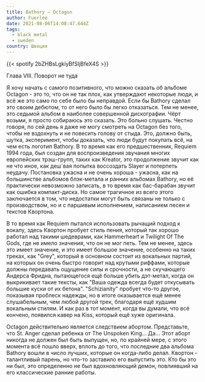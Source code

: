 ```yaml
---
title: Bathory — Octagon
author: Fuerlee
date: 2021-08-06T14:08:47.644Z
tags:
  - black metal
  - sweden
country: Швеция
---
```

{{< spotify 2bZHBsLgkiyBfSIjBfeX4S >}}

Глава VIII. Поворот не туда

Я хочу начать с самого позитивного, что можно сказать об альбоме Octagon - это то, что он не так плох, как утверждают некоторые люди, и всё же это само по себе было бы неправдой. Если бы Bathory сделал это своим дебютом, то от него было бы легко отказаться. Тем не менее, это седьмой альбом в наиболее совершенной дискографии. Чёрт возьми, я просто собираюсь это сказать. Это больно слушать. Честно говоря, по сей день я даже не могу смотреть на Octagon без того, чтобы не вздохнуть и не повесить голову от стыда. Это, должно быть, шутка, эксперимент, чтобы доказать, что люди будут покупать всё, на чем есть логотип Bathory. В то время как его предшественник, Requiem 1994 года, был создан для воспроизведения звучания многих европейских трэш-групп, таких как Kreator, это продолжение звучит как не что иное, как деш`вая попытка воссоздать Slayer и потерпеть неудачу. Постановка ужасна и не очень хороша - ужасна, как на большинстве альбомов блэк-метала и ранних альбомах Bathory, но её практически невозможно записать, в то время как бас-барабан звучит как ошибка компакт-диска. Но самое трагичное из всего этого заключается в том, что недостатки могут быть связаны не только с производством, но и с паршивым исполнением, написанием песен и текстов Квортона.

В то время как Requiem пытался использовать рычащий подход к вокалу, здесь Квортон пробует стиль пения, который так хорошо работал над такими шедеврами, как Hammerheart и Twilight Of The Gods, где не имело значения, что он не мог петь. Тем не менее, здесь это имеет значение, и это имеет большое значение, особенно на таких треках, как "Grey", который в основном состоит из вокальных партий, на которых он очень быстро говорит над крутыми риффами, которые должны передавать ощущение силы и срочности, а не скучающего Андерса Фридна, пытающегося ещё больше убить дэт-метал, когда он выкрикивает такие тексты, как "Ваша одежда всегда будет откусывать большие куски от их бетона". "Schizianity" пробует что-то другое, показывая проблеск надежды, но в итоге оказывается ещё менее слушабельным, чем любой другой трек, благодаря ещё худшим вокальным стилям. И как раз в тот момент, когда вы думали, что всё кончено, появился кавер на Kiss, который ещё хуже оригинала.

Octagon действительно является следствием абортом. Представьте, что St. Anger сделал ребенка от The Unspoken King... Да... Этот аборт никогда не должен был быть выпущен, но, по крайней мере, с этого момента всё пошло вверх, вплоть до того, что последние два альбома Bathory вошли в число лучших, которые он когда-либо делал. Квортон - талантливый парень, но что-то заставило его выпустить это. Кто бы это ни был, это определенно не был вдохновляющий демон, повлиявший на его классические ранние работы.